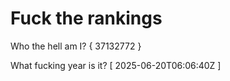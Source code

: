 # Fuck the rankings

Who the hell am I?
{ 37132772 }

What fucking year is it?
[ 2025-06-20T06:06:40Z ]
